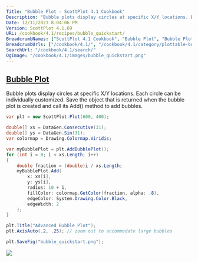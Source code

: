 ```yaml
---
Title: "Bubble Plot - ScottPlot 4.1 Cookbook"
Description: "Bubble plots display circles at specific X/Y locations. Each circle can be individually customized. Save the object that is returned when the bubble plot is created and call its Add() method to add bubbles."
Date: 12/11/2023 8:04:06 PM
Version: ScottPlot 4.1.69
URL: /cookbook/4.1/recipes/bubble_quickstart/
BreadcrumbNames: ["ScottPlot 4.1 Cookbook", "Bubble Plot", "Bubble Plot"]
BreadcrumbUrls: ["/cookbook/4.1/", "/cookbook/4.1/category/plottable-bubble", "/cookbook/4.1/recipes/bubble_quickstart/"]
SearchUrl: "/cookbook/4.1/search/"
OgImage: "/cookbook/4.1/images/bubble_quickstart.png"
---
```


<h2><a href='/cookbook/4.1/recipes/bubble_quickstart/'>Bubble Plot</a></h2>

Bubble plots display circles at specific X/Y locations. Each circle can be individually customized. Save the object that is returned when the bubble plot is created and call its Add() method to add bubbles.

```cs
var plt = new ScottPlot.Plot(600, 400);

double[] xs = DataGen.Consecutive(31);
double[] ys = DataGen.Sin(31);
var colormap = Drawing.Colormap.Viridis;

var myBubblePlot = plt.AddBubblePlot();
for (int i = 0; i < xs.Length; i++)
{
    double fraction = (double)i / xs.Length;
    myBubblePlot.Add(
        x: xs[i],
        y: ys[i],
        radius: 10 + i,
        fillColor: colormap.GetColor(fraction, alpha: .8),
        edgeColor: System.Drawing.Color.Black,
        edgeWidth: 2
    );
}

plt.Title("Advanced Bubble Plot");
plt.AxisAuto(.2, .25); // zoom out to accommodate large bubbles

plt.SaveFig("bubble_quickstart.png");
```

<img src='../../images/bubble_quickstart.png' class='d-block mx-auto my-5' />


